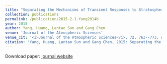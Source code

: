 ```yaml
---
title: "Separating the Mechanisms of Transient Responses to Stratospheric Ozone Depletion–Like Cooling in an Idealized Atmospheric Model"
collection: publications
permalink: /publication/2015-2-1-Yang2014b
year: 2015
author: Yang, Huang, Lantao Sun and Gang Chen
venue: 'Journal of the Atmospheric Sciences'
venue_cit: '<i>Journal of the Atmospheric Sciences</i>, 72, 763--773, doi:10.1175/JAS-D-13-0353.1.'
citation: 'Yang, Huang, Lantao Sun and Gang Chen, 2015: Separating the Mechanisms of Transient Responses to Stratospheric Ozone Depletion–Like Cooling in an Idealized Atmospheric Model, <i>Journal of the Atmospheric Sciences</i>, 72, 763--773, doi:10.1175/JAS-D-13-0353.1.'
---
```

Download paper: [journal website](http://journals.ametsoc.org/doi/10.1175/JAS-D-13-0353.1)
